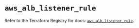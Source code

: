 # `aws_alb_listener_rule`

Refer to the Terraform Registry for docs: [`aws_alb_listener_rule`](https://registry.terraform.io/providers/hashicorp/aws/4.67.0/docs/resources/alb_listener_rule).
